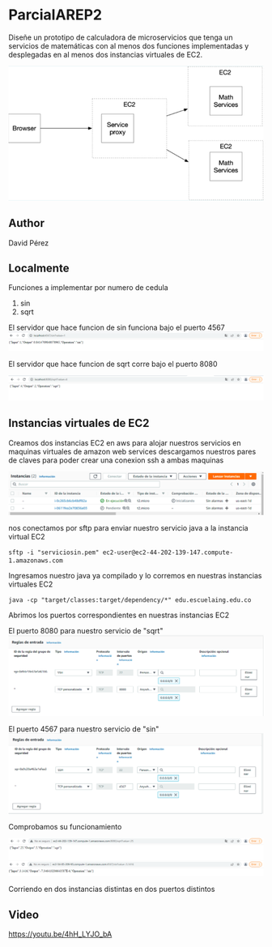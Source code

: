 # ParcialAREP2

Diseñe un prototipo de calculadora de microservicios que tenga un servicios de matemáticas con al menos dos funciones implementadas y desplegadas en al menos 
dos instancias virtuales de EC2.

![](img/Arq1.png)

## Author

David Pérez

## Localmente

Funciones a implementar por numero de cedula
1. sin 
2. sqrt

El servidor que hace funcion de sin funciona bajo el puerto 4567
![](img/SirveEnLocalhost.png)

El servidor que hace funcion de sqrt corre bajo el puerto 8080

![](img/SirveEnLocalhost1.png)

## Instancias virtuales de EC2

Creamos dos instancias EC2 en aws para alojar nuestros servicios en maquinas virtuales de amazon web services descargamos nuestros pares de claves para poder crear una conexion ssh a ambas maquinas

![](img/AWSInstancias.png)

nos conectamos por sftp para enviar nuestro servicio java a la instancia virtual EC2

```
sftp -i "serviciosin.pem" ec2-user@ec2-44-202-139-147.compute-1.amazonaws.com
```

Ingresamos nuestro java ya compilado y lo corremos en nuestras instancias virtuales EC2

```
java -cp "target/classes:target/dependency/*" edu.escuelaing.edu.co

```

Abrimos los puertos correspondientes en nuestras instancias EC2 


El puerto 8080 para nuestro servicio de "sqrt"
![](img/Seguridad1.png)

El puerto 4567 para nuestro servicio de "sin"
![](img/Seguridad2.png)


Comprobamos su funcionamiento

![](img/sirvioenaws.png)
![](img/sirvioenaws2.png)

Corriendo en dos instancias distintas en dos puertos distintos 

## Video

https://youtu.be/4hH_LYJO_bA

